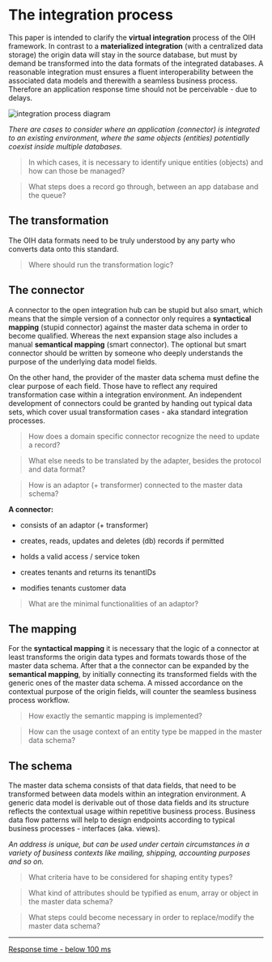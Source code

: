 # The integration process
This paper is intended to clarify the **virtual integration** process of the OIH framework. In contrast to a **materialized integration** (with a centralized data storage) the origin data will stay in the source database, but must by demand be transformed into the data formats of the integrated databases. A reasonable integration must ensures a fluent interoperability between the associated data models and therewith a seamless business process. Therefore an application response time should not be perceivable - due to delays.

![integration process diagram](https://github.com/openintegrationhub/Data-and-Domain-Models/blob/master/evaluations/sources/IntegrationProcess.svg)

_There are cases to consider where an application (connector) is integrated to an existing environment, where the same objects (entities) potentially coexist inside multiple databases._

> In which cases, it is necessary to identify unique entities (objects) and how can those be managed?

> What steps does a record go through, between an app database and the queue?

## The transformation
The OIH data formats need to be truly understood by any party who converts data onto this standard.

> Where should run the transformation logic?

## The connector
A connector to the open integration hub can be stupid but also smart, which means that the simple version of a connector only requires a **syntactical mapping** (stupid connector) against the master data schema in order to become qualified. Whereas the next expansion stage also includes a manual **semantical mapping** (smart connector). The optional but smart connector should be written by someone who deeply understands the purpose of the underlying data model fields.

On the other hand, the provider of the master data schema must define the clear purpose of each field. Those have to reflect any required transformation case within a integration environment. An independent development of connectors could be granted by handing out typical data sets, which cover usual transformation cases - aka standard integration processes.

> How does a domain specific connector recognize the need to update a record?

> What else needs to be translated by the adapter, besides the protocol and data format?

> How is an adaptor (+ transformer) connected to the master data schema?

**A connector:**
* consists of an adaptor (+ transformer)
* creates, reads, updates and deletes (db) records if permitted


* holds a valid access / service token
* creates tenants and returns its tenantIDs
* modifies tenants customer data

> What are the minimal functionalities of an adaptor?

## The mapping
For the **syntactical mapping** it is necessary that the logic of a connector at least transforms the origin data types and formats towards those of the master data schema. After that a the connector can be expanded by the **semantical mapping**, by initially connecting its transformed fields with the generic ones of the master data schema. A missed accordance on the contextual purpose of the origin fields, will counter the seamless business process workflow.

> How exactly the semantic mapping is implemented?

> How can the usage context of an entity type be mapped in the master data schema?

## The schema
The master data schema consists of that data fields, that need to be transformed between data models within an integration environment. A generic data model is derivable out of those data fields and its structure reflects the contextual usage within repetitive business process. Business data flow patterns will help to design endpoints according to typical business processes - interfaces (aka. views).

_An address is unique, but can be used under certain circumstances in a variety of business contexts like mailing, shipping, accounting purposes and so on._

> What criteria have to be considered for shaping entity types?

> What kind of attributes should be typified as enum, array or object in the master data schema?

> What steps could become necessary in order to replace/modify the master data schema?

---

[Response time - below 100 ms](https://stackoverflow.com/questions/536300/what-is-the-shortest-perceivable-application-response-delay)

